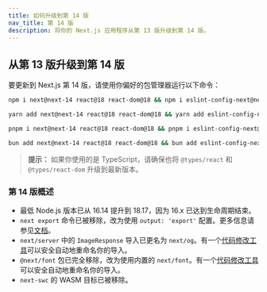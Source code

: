 ```yaml
---
title: 如何升级到第 14 版
nav_title: 第 14 版
description: 将你的 Next.js 应用程序从第 13 版升级到第 14 版。
---
```


## 从第 13 版升级到第 14 版

要更新到 Next.js 第 14 版，请使用你偏好的包管理器运行以下命令：

```bash
npm i next@next-14 react@18 react-dom@18 && npm i eslint-config-next@next-14 -D
```

```bash
yarn add next@next-14 react@18 react-dom@18 && yarn add eslint-config-next@next-14 -D
```

```bash
pnpm i next@next-14 react@18 react-dom@18 && pnpm i eslint-config-next@next-14 -D
```

```bash
bun add next@next-14 react@18 react-dom@18 && bun add eslint-config-next@next-14 -D
```

> **提示：** 如果你使用的是 TypeScript，请确保也将 `@types/react` 和 `@types/react-dom` 升级到最新版本。

### 第 14 版概述

- 最低 Node.js 版本已从 16.14 提升到 18.17，因为 16.x 已达到生命周期结束。
- `next export` 命令已被移除，改为使用 `output: 'export'` 配置。更多信息请参见[文档](/docs/nextjs-cn/nextjs-cn/app/guides/deployment/static-exports)。
- `next/server` 中的 `ImageResponse` 导入已更名为 `next/og`。有一个[代码修改工具](/docs/nextjs-cn/app/guides/upgrading/codemods#next-og-import)可以安全自动地重命名你的导入。
- `@next/font` 包已完全移除，改为使用内置的 `next/font`。有一个[代码修改工具](/docs/nextjs-cn/app/guides/upgrading/codemods#built-in-next-font)可以安全自动地重命名你的导入。
- `next-swc` 的 WASM 目标已被移除。
